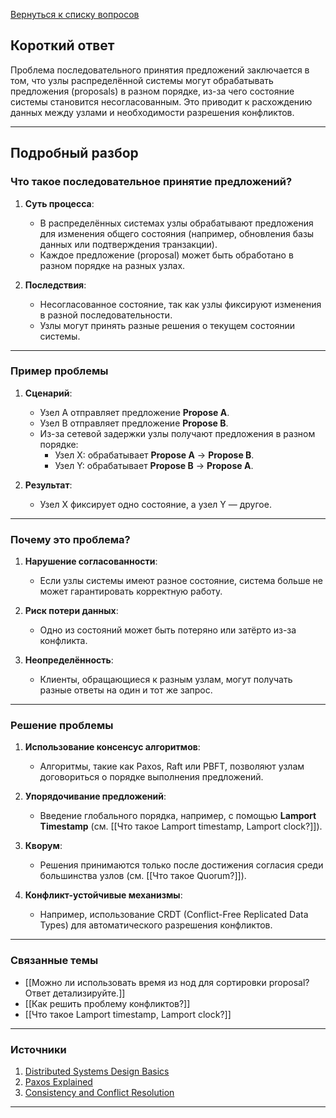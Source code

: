 [Вернуться к списку вопросов](3.%20Список%20вопросов)

## Короткий ответ

Проблема последовательного принятия предложений заключается в том, что узлы распределённой системы могут обрабатывать предложения (proposals) в разном порядке, из-за чего состояние системы становится несогласованным. Это приводит к расхождению данных между узлами и необходимости разрешения конфликтов.

---

## Подробный разбор

### Что такое последовательное принятие предложений?

1. **Суть процесса**:
   - В распределённых системах узлы обрабатывают предложения для изменения общего состояния (например, обновления базы данных или подтверждения транзакции).
   - Каждое предложение (proposal) может быть обработано в разном порядке на разных узлах.

2. **Последствия**:
   - Несогласованное состояние, так как узлы фиксируют изменения в разной последовательности.
   - Узлы могут принять разные решения о текущем состоянии системы.

---

### Пример проблемы

1. **Сценарий**:
   - Узел A отправляет предложение **Propose A**.
   - Узел B отправляет предложение **Propose B**.
   - Из-за сетевой задержки узлы получают предложения в разном порядке:
     - Узел X: обрабатывает **Propose A** → **Propose B**.
     - Узел Y: обрабатывает **Propose B** → **Propose A**.

2. **Результат**:
   - Узел X фиксирует одно состояние, а узел Y — другое.

---

### Почему это проблема?

1. **Нарушение согласованности**:
   - Если узлы системы имеют разное состояние, система больше не может гарантировать корректную работу.

2. **Риск потери данных**:
   - Одно из состояний может быть потеряно или затёрто из-за конфликта.

3. **Неопределённость**:
   - Клиенты, обращающиеся к разным узлам, могут получать разные ответы на один и тот же запрос.

---

### Решение проблемы

1. **Использование консенсус алгоритмов**:
   - Алгоритмы, такие как Paxos, Raft или PBFT, позволяют узлам договориться о порядке выполнения предложений.

2. **Упорядочивание предложений**:
   - Введение глобального порядка, например, с помощью **Lamport Timestamp** (см. [[Что такое Lamport timestamp, Lamport clock?]]).

3. **Кворум**:
   - Решения принимаются только после достижения согласия среди большинства узлов (см. [[Что такое Quorum?]]).

4. **Конфликт-устойчивые механизмы**:
   - Например, использование CRDT (Conflict-Free Replicated Data Types) для автоматического разрешения конфликтов.

---

### Связанные темы

- [[Можно ли использовать время из нод для сортировки proposal? Ответ детализируйте.]]
- [[Как решить проблему конфликтов?]]
- [[Что такое Lamport timestamp, Lamport clock?]]

---

### Источники

1. [Distributed Systems Design Basics](https://distributed-systems.net)
2. [Paxos Explained](https://lamport.azurewebsites.net/pubs/paxos-simple.pdf)
3. [Consistency and Conflict Resolution](https://jepsen.io/)

---